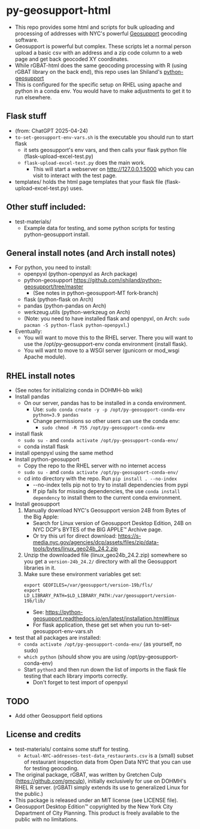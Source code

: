 # py-geosupport-html
* This repo provides some html and scripts for bulk uploading and processing of addresses with NYC's powerful [Geosupport](https://www.nyc.gov/site/planning/data-maps/open-data/dwn-gde-home.page) geocoding software.
* Geosupport is powerful but complex. These scripts let a normal person upload a basic csv with an address and a zip code column to a web page and get back geocoded XY coordinates.
* While rGBAT-html does the same geocoding processing with R (using rGBAT library on the back end), this repo uses Ian Shiland's [python-geosupport](https://github.com/ishiland/python-geosupport/tree/master)
* This is configured for the specific setup on RHEL using apache and python in a conda env. You would have to make adjustments to get it to run elsewhere.

## Flask stuff
* (from: ChatGPT 2025-04-24)
* `to-set-geosupport-env-vars.sh` is the executable you should run to start flask
    * it sets geosupport's env vars, and then calls your flask python file (flask-upload-excel-test.py)
    * `flask-upload-excel-test.py` does the main work.
        * This will start a webserver on http://127.0.0.1:5000 which you can visit to interact with the test page.
* templates/ holds the html page templates that your flask file (flask-upload-excel-test.py) uses.

## Other stuff included:
* test-materials/
    * Example data for testing, and some python scripts for testing python-geosupport install.

## General install notes (and Arch install notes)
* For python, you need to install:
    * openpyxl (python-openpyxl as Arch package)
    * python-geosupport https://github.com/ishiland/python-geosupport/tree/master
        * (See notes in python-geosupport-MT fork-branch)
    * flask (python-flask on Arch)
    * pandas (python-pandas on Arch)
    * werkzeug.utils (python-werkzeug on Arch)
    * (Note: you need to have installed flask and openpyxl, on Arch: `sudo pacman -S python-flask python-openpyxl`.)
* Eventually:
    * You will want to move this to the RHEL server. There you will want to use the /opt/py-geosupport-env conda environment (install flask).
    * You will want to move to a WSGI server (gunicorn or mod_wsgi Apache module).

## RHEL install notes
* (See notes for initializing conda in DOHMH-bb wiki)
* Install pandas 
    * On our server, pandas has to be installed in a conda environment.
        * Use: `sudo conda create -y -p /opt/py-geosupport-conda-env python=3.9 pandas`
        * Change permissions so other users can use the conda env:
            * `sudo chmod -R 755 /opt/py-geosupport-conda-env`
* install flask
    * `sudo su -` and `conda activate /opt/py-geosupport-conda-env/`
    * conda install flask
* install openpyxl using the same method
* Install python-geosupport
    * Copy the repo to the RHEL server with no internet access
    * `sudo su -` and `conda activate /opt/py-geosupport-conda-env/`
    * cd into directory with the repo. Run `pip install . --no-index`
        * --no-index tells pip not to try to install dependencies from pypi
        * If pip fails for missing dependencies, the use `conda install dependency` to install them to the current conda environment.
* Install geosupport
	1. Manually download NYC's Geosupport version 24B from Bytes of the Big Apple:
	    * Search for Linux version of Geosupport Desktop Edition, 24B on NYC DCP's BYTES of the BIG APPLE™ Archive page.
	    * Or try this url for direct download: https://s-media.nyc.gov/agencies/dcp/assets/files/zip/data-tools/bytes/linux_geo24b_24.2.zip
	2. Unzip the downloaded file (linux_geo24b_24.2.zip) somewhere so you get a `version-24b_24.2/` directory with all the Geosupport libraries in it. 
	3. Make sure these environment variables get set:
	    ```
	    export GEOFILES=/var/geosupport/version-19b/fls/
	    export LD_LIBRARY_PATH=$LD_LIBRARY_PATH:/var/geosupport/version-19b/lib/
	    ```
	    * See: https://python-geosupport.readthedocs.io/en/latest/installation.html#linux
	    * For flask application, these get set when you run to-set-geosupport-env-vars.sh
* test that all packages are installed:
    * `conda activate /opt/py-geosupport-conda-env/` (as yourself, no sudo)
    * `which python` (should show you are using /opt/py-geosupport-conda-env)
    * Start `python3` and then run down the list of imports in the flask file testing that each library imports correctly.
	    * Don't forget to test import of openpyxl

## TODO
* Add other Geosupport field options

## License and credits
* test-materials/ contains some stuff for testing.
    * `Actual-NYC-addresses-test-data_restaurants.csv` is a (small) subset of restaurant inspection data from Open Data NYC that you can use for testing geocoding.
* The original package, rGBAT, was written by Gretchen Culp (https://github.com/gmculp), initially exclusively for use on DOHMH's RHEL R server. (rGBATl simply extends its use to generalized Linux for the public.)
* This package is released under an MIT license (see LICENSE file).
* Geosupport Desktop Edition™ copyrighted by the New York City Department of City Planning. This product is freely available to the public with no limitations. 


